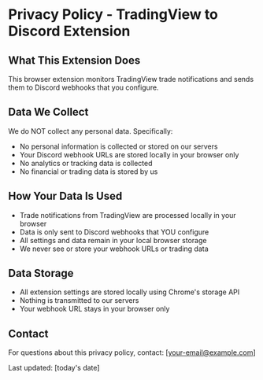 # Privacy Policy - TradingView to Discord Extension

## What This Extension Does
This browser extension monitors TradingView trade notifications and sends them to Discord webhooks that you configure.

## Data We Collect
We do NOT collect any personal data. Specifically:
- No personal information is collected or stored on our servers
- Your Discord webhook URLs are stored locally in your browser only
- No analytics or tracking data is collected
- No financial or trading data is stored by us

## How Your Data Is Used
- Trade notifications from TradingView are processed locally in your browser
- Data is only sent to Discord webhooks that YOU configure
- All settings and data remain in your local browser storage
- We never see or store your webhook URLs or trading data

## Data Storage
- All extension settings are stored locally using Chrome's storage API
- Nothing is transmitted to our servers
- Your webhook URL stays in your browser only

## Contact
For questions about this privacy policy, contact: [your-email@example.com]

Last updated: [today's date]
